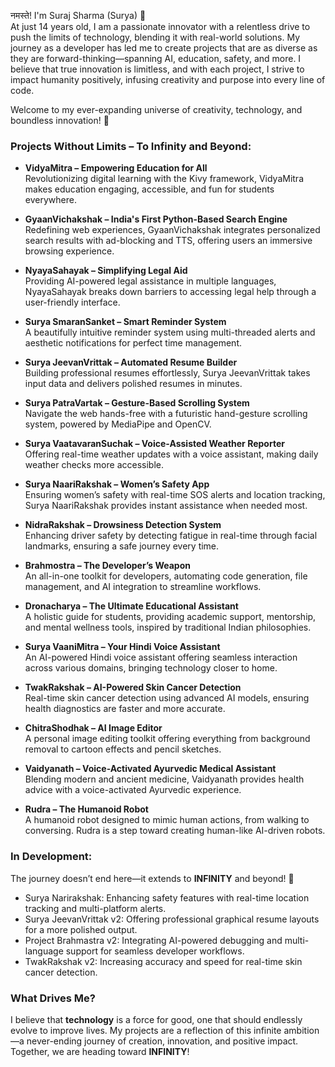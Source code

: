 नमस्ते! I'm Suraj Sharma (Surya) 🚀  
At just 14 years old, I am a passionate innovator with a relentless drive to push the limits of technology, blending it with real-world solutions. My journey as a developer has led me to create projects that are as diverse as they are forward-thinking—spanning AI, education, safety, and more. I believe that true innovation is limitless, and with each project, I strive to impact humanity positively, infusing creativity and purpose into every line of code.

Welcome to my ever-expanding universe of creativity, technology, and boundless innovation! 🌌

### Projects Without Limits – To Infinity and Beyond:
- **VidyaMitra – Empowering Education for All**  
  Revolutionizing digital learning with the Kivy framework, VidyaMitra makes education engaging, accessible, and fun for students everywhere.

- **GyaanVichakshak – India's First Python-Based Search Engine**  
  Redefining web experiences, GyaanVichakshak integrates personalized search results with ad-blocking and TTS, offering users an immersive browsing experience.

- **NyayaSahayak – Simplifying Legal Aid**  
  Providing AI-powered legal assistance in multiple languages, NyayaSahayak breaks down barriers to accessing legal help through a user-friendly interface.

- **Surya SmaranSanket – Smart Reminder System**  
  A beautifully intuitive reminder system using multi-threaded alerts and aesthetic notifications for perfect time management.

- **Surya JeevanVrittak – Automated Resume Builder**  
  Building professional resumes effortlessly, Surya JeevanVrittak takes input data and delivers polished resumes in minutes.

- **Surya PatraVartak – Gesture-Based Scrolling System**  
  Navigate the web hands-free with a futuristic hand-gesture scrolling system, powered by MediaPipe and OpenCV.

- **Surya VaatavaranSuchak – Voice-Assisted Weather Reporter**  
  Offering real-time weather updates with a voice assistant, making daily weather checks more accessible.

- **Surya NaariRakshak – Women’s Safety App**  
  Ensuring women’s safety with real-time SOS alerts and location tracking, Surya NaariRakshak provides instant assistance when needed most.

- **NidraRakshak – Drowsiness Detection System**  
  Enhancing driver safety by detecting fatigue in real-time through facial landmarks, ensuring a safe journey every time.

- **Brahmostra – The Developer’s Weapon**  
  An all-in-one toolkit for developers, automating code generation, file management, and AI integration to streamline workflows.

- **Dronacharya – The Ultimate Educational Assistant**  
  A holistic guide for students, providing academic support, mentorship, and mental wellness tools, inspired by traditional Indian philosophies.

- **Surya VaaniMitra – Your Hindi Voice Assistant**  
  An AI-powered Hindi voice assistant offering seamless interaction across various domains, bringing technology closer to home.

- **TwakRakshak – AI-Powered Skin Cancer Detection**  
  Real-time skin cancer detection using advanced AI models, ensuring health diagnostics are faster and more accurate.

- **ChitraShodhak – AI Image Editor**  
  A personal image editing toolkit offering everything from background removal to cartoon effects and pencil sketches.

- **Vaidyanath – Voice-Activated Ayurvedic Medical Assistant**  
  Blending modern and ancient medicine, Vaidyanath provides health advice with a voice-activated Ayurvedic experience.

- **Rudra – The Humanoid Robot**  
  A humanoid robot designed to mimic human actions, from walking to conversing. Rudra is a step toward creating human-like AI-driven robots.

### In Development:  
The journey doesn’t end here—it extends to **INFINITY** and beyond! 🚀  
- Surya Narirakshak: Enhancing safety features with real-time location tracking and multi-platform alerts.  
- Surya JeevanVrittak v2: Offering professional graphical resume layouts for a more polished output.  
- Project Brahmastra v2: Integrating AI-powered debugging and multi-language support for seamless developer workflows.  
- TwakRakshak v2: Increasing accuracy and speed for real-time skin cancer detection.

### What Drives Me?  
I believe that **technology** is a force for good, one that should endlessly evolve to improve lives. My projects are a reflection of this infinite ambition—a never-ending journey of creation, innovation, and positive impact. Together, we are heading toward **INFINITY**!
